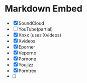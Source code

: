 # Markdown Embed

- [x] SoundCloud
- [ ] YouTube(partial)
- [x] Xnxx (uses Xvideos)
- [x] Xvideos
- [x] Eporner
- [x] Veporno
- [x] Pornone
- [x] Youjizz
- [x] Porntrex
- [ ] 


